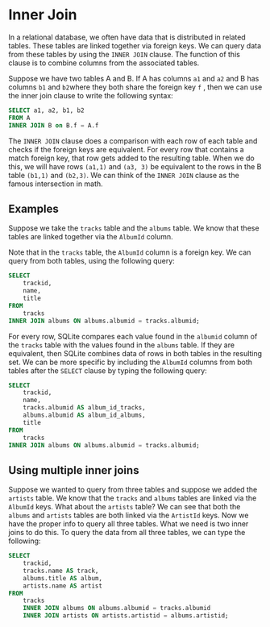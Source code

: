 # Inner Join

In a relational database, we often have data that is distributed in related tables. These tables are linked together via foreign keys. We can query data from these tables by using the `INNER JOIN` clause. The function of this clause is to combine columns from the associated tables.   

Suppose we have two tables A and B. If A has columns `a1` and `a2`  and B has columns `b1` and `b2`where they both share the foreign key `f` , then we can use the inner join clause to write the following syntax: 
````sql
SELECT a1, a2, b1, b2
FROM A 
INNER JOIN B on B.f = A.f
````

The `INNER JOIN` clause does a comparison with each row of each table and checks if the foreign keys are equivalent. For every row that contains a match foreign key, that row gets added to the resulting table. When we do this, we will have rows `(a1,1)` and `(a3, 3)` be equivalent to the rows in the B table `(b1,1)` and `(b2,3)`. We can think of the `INNER JOIN` clause as the famous intersection in math.      

## Examples

Suppose we take the `tracks` table and the `albums` table. We know that these tables are linked together via the `AlbumId` column. 

Note that in the `tracks` table, the `AlbumId` column is a foreign key. We can query from both tables, using the following query: 
````sql
SELECT
	trackid,
	name,
	title
FROM
	tracks
INNER JOIN albums ON albums.albumid = tracks.albumid;
````

For every row, SQLite compares each value found in the `albumid` column of the `tracks` table with the values found in the `albums` table. If they are equivalent, then SQLite combines data of rows in both tables in the resulting set. We can be more specific by including the `AlbumId` columns from both tables after the `SELECT` clause by typing the following query:
````sql
SELECT
    trackid,
    name,
    tracks.albumid AS album_id_tracks,
    albums.albumid AS album_id_albums,
    title
FROM
    tracks
INNER JOIN albums ON albums.albumid = tracks.albumid;
````

## Using multiple inner joins 

Suppose we wanted to query from three tables and suppose we added the `artists` table. We know that the `tracks`  and `albums` tables are linked via the `AlbumId` keys. What about the `artists` table? We can see that both the `albums` and `artists` tables are both linked via the `ArtistId` keys. Now we have the proper info to query all three tables. What we need is two inner joins to do this. To query the data from all three tables, we can type the following:
````sql
SELECT
    trackid,
    tracks.name AS track,
    albums.title AS album,
    artists.name AS artist
FROM
    tracks
    INNER JOIN albums ON albums.albumid = tracks.albumid
    INNER JOIN artists ON artists.artistid = albums.artistid;
````








